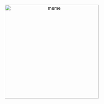 <p align="center">
  <a href="https://youtu.be/dQw4w9WgXcQ">
    <img alt="meme" height="300" src="https://media1.tenor.com/m/y4dpQ11IugUAAAAC/pikachu-chair.gif">
  </a>
</p>

<!--
**TopRoupi/toproupi** is a ✨ _special_ ✨ repository because its `README.md` (this file) appears on your GitHub profile.

Here are some ideas to get you started:

- 🔭 I’m currently working on ...
- 🌱 I’m currently learning ...
- 👯 I’m looking to collaborate on ...
- 🤔 I’m looking for help with ...
- 💬 Ask me about ...
- 📫 How to reach me: ...
- 😄 Pronouns: ...
- ⚡ Fun fact: ...
-->
